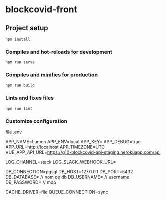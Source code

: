 # blockcovid-front

## Project setup
```
npm install
```

### Compiles and hot-reloads for development
```
npm run serve
```

### Compiles and minifies for production
```
npm run build
```

### Lints and fixes files
```
npm run lint
```

### Customize configuration
file  .env 

APP_NAME=Lumen
APP_ENV=local
APP_KEY=
APP_DEBUG=true
APP_URL=http://localhost
APP_TIMEZONE=UTC
VUE_APP_API_URL=https://g10-blockcovid-api-staging.herokuapp.com/api

LOG_CHANNEL=stack
LOG_SLACK_WEBHOOK_URL=

DB_CONNECTION=pgsql
DB_HOST=127.0.0.1
DB_PORT=5432
DB_DATABASE= // nom de db
DB_USERNAME= // username
DB_PASSWORD=  // mdp

CACHE_DRIVER=file
QUEUE_CONNECTION=sync
